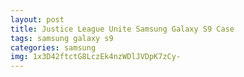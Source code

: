 ```yaml
---
layout: post
title: Justice League Unite Samsung Galaxy S9 Case
tags: samsung galaxy s9
categories: samsung
img: 1x3D42ftctG8LczEk4nzWDlJVDpK7zCy-
---
```


